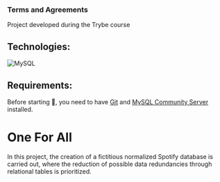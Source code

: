 ### Terms and Agreements

Project developed during the Trybe course

## Technologies:
![MySQL](https://img.shields.io/badge/mysql-blue?style=for-the-badge&logo=mysql&logoColor=white)

## Requirements:
Before starting :checkered_flag:, you need to have [Git](https://git-scm.com) and [MySQL Community Server](https://dev.mysql.com/downloads/mysql) installed.

# One For All
In this project, the creation of a fictitious normalized Spotify database is carried out, where the reduction of possible data redundancies through relational tables is prioritized.

